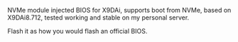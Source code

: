 NVMe module injected BIOS for X9DAi, supports boot from NVMe, based on X9DAi8.712, tested working and stable on my personal server.

Flash it as how you would flash an official BIOS.